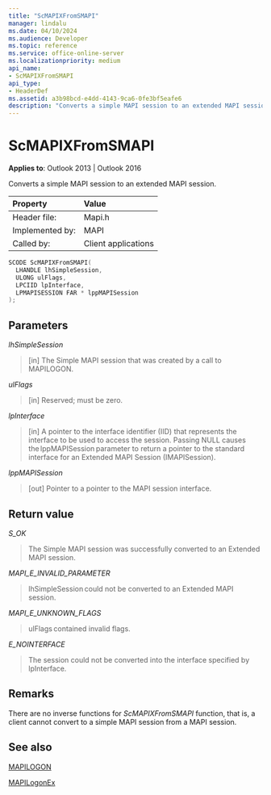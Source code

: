 ```yaml
---
title: "ScMAPIXFromSMAPI"
manager: lindalu
ms.date: 04/10/2024
ms.audience: Developer
ms.topic: reference
ms.service: office-online-server
ms.localizationpriority: medium
api_name:
- ScMAPIXFromSMAPI
api_type:
- HeaderDef
ms.assetid: a3b98bcd-e4dd-4143-9ca6-0fe3bf5eafe6
description: "Converts a simple MAPI session to an extended MAPI session"
---
```


# ScMAPIXFromSMAPI
  
**Applies to**: Outlook 2013 | Outlook 2016 
  
Converts a simple MAPI session to an extended MAPI session. 
  
|Property |Value |
|:-----|:-----|
|Header file:  <br/> |Mapi.h  <br/> |
|Implemented by:  <br/> |MAPI  <br/> |
|Called by:  <br/> |Client applications  <br/> |
   
```cpp
SCODE ScMAPIXFromSMAPI(
  LHANDLE lhSimpleSession, 
  ULONG ulFlags, 
  LPCIID lpInterface, 
  LPMAPISESSION FAR * lppMAPISession 
); 
```

## Parameters

 _lhSimpleSession_ 
 
> [in] The Simple MAPI session that was created by a call to MAPILOGON. 

_ulFlags_ 

> [in] Reserved; must be zero. 

_lpInterface_ 

> [in] A pointer to the interface identifier (IID) that represents the interface to be used to access the session. Passing NULL causes the lppMAPISession parameter to return a pointer to the standard interface for an Extended MAPI Session (IMAPISession).

_lppMAPISession_

> [out] Pointer to a pointer to the MAPI session interface.

## Return value

_S_OK_

> The Simple MAPI session was successfully converted to an Extended MAPI session. 

_MAPI_E_INVALID_PARAMETER_

> lhSimpleSession could not be converted to an Extended MAPI session. 

_MAPI_E_UNKNOWN_FLAGS_ 

> ulFlags contained invalid flags. 

_E_NOINTERFACE_

> The session could not be converted into the interface specified by lpInterface.

## Remarks

There are no inverse functions for *ScMAPIXFromSMAPI* function, that is, a client cannot convert to a simple MAPI session from a MAPI session.

## See also 

[MAPILOGON](/windows/win32/api/mapi/nc-mapi-mapilogon.md)

[MAPILogonEx](/office/client-developer/outlook/mapi/mapilogonex,md)  
